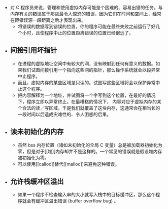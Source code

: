 - 对 C 程序员来说，管理和使用虚拟内存可能是个困难的、容易出错的任务。与内存有关的错误属于那些最令人惊恐的错误，因为它们在时间和空间上，经常在距错误源一段距离之后才表现出来。
	- 将错误的数据写到错误的位置，你的程序可能在最终失败之前运行了好几个小时，且使程序中止的位置距离错误的位置已经很远了。
- ## 间接引用坏指针
	- 在进程的虚拟地址空间中有较大的洞，没有映射到任何有意义的数据。如果我们试图间接引用一个指向这些洞的指针，那么操作系统就会以段异常中止程序。
	- 而且，虚拟内存的某些区域是只读的。试图写这些区域将会以保护异常中止这个程序。
	- 把内容解释为一个地址，并试图将一个字写到这个位置，在最好的情况下，程序立即以异常终止。在最糟糕的情况下， 内容对应于虚拟内存的某个合法的读／写区域，千是我们就覆盖了这块内存，这通常会在相当长的一段时间以后造成灾难性的、令人困惑的后果。
- ## 读未初始化的内存
	- 虽然 bss 内存位置（诸如未初始化的全局 C 变量）总是被加载器初始化为零，但是对于[[堆]]内存却并不是这样的。一个常见的错误就是假设堆内存被初始化为零。
	- 可以使用[[calloc]]替代[[malloc]]来避免这种错误。
- ## 允许栈缓冲区溢出
	- 如果一个程序不检查输入串的大小就写入栈中的目标缓冲区，那么这个程序就会有缓冲区溢出错误 (buffer overflow bug) 。